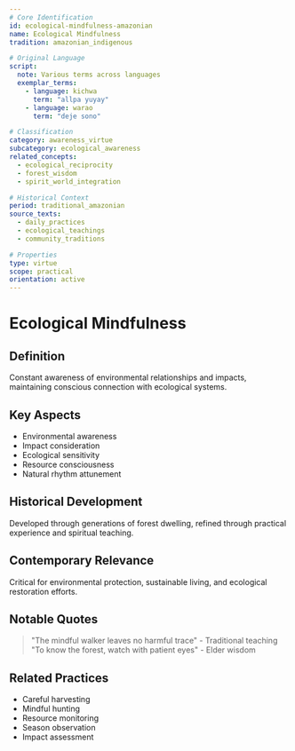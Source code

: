 ```yaml
---
# Core Identification
id: ecological-mindfulness-amazonian
name: Ecological Mindfulness
tradition: amazonian_indigenous

# Original Language
script:
  note: Various terms across languages
  exemplar_terms:
    - language: kichwa
      term: "allpa yuyay"
    - language: warao
      term: "deje sono"

# Classification
category: awareness_virtue
subcategory: ecological_awareness
related_concepts:
  - ecological_reciprocity
  - forest_wisdom
  - spirit_world_integration

# Historical Context
period: traditional_amazonian
source_texts:
  - daily_practices
  - ecological_teachings
  - community_traditions

# Properties
type: virtue
scope: practical
orientation: active
---
```


# Ecological Mindfulness

## Definition
Constant awareness of environmental relationships and impacts, maintaining conscious connection with ecological systems.

## Key Aspects
- Environmental awareness
- Impact consideration
- Ecological sensitivity
- Resource consciousness
- Natural rhythm attunement

## Historical Development
Developed through generations of forest dwelling, refined through practical experience and spiritual teaching.

## Contemporary Relevance
Critical for environmental protection, sustainable living, and ecological restoration efforts.

## Notable Quotes
> "The mindful walker leaves no harmful trace" - Traditional teaching
> "To know the forest, watch with patient eyes" - Elder wisdom

## Related Practices
- Careful harvesting
- Mindful hunting
- Resource monitoring
- Season observation
- Impact assessment
